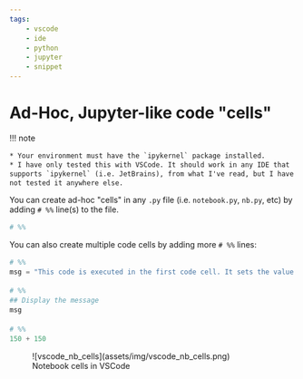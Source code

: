 ```yaml
---
tags:
    - vscode
    - ide
    - python
    - jupyter
    - snippet
---
```


# Ad-Hoc, Jupyter-like code "cells"

!!! note

    * Your environment must have the `ipykernel` package installed.
    * I have only tested this with VSCode. It should work in any IDE that supports `ipykernel` (i.e. JetBrains), from what I've read, but I have not tested it anywhere else.

You can create ad-hoc "cells" in any `.py` file (i.e. `notebook.py`, `nb.py`, etc) by adding `# %%` line(s) to the file.

```python title="Example 'notebook.py' file"
# %%

```

You can also create multiple code cells by adding more `# %%` lines:

```python title="notebook.py" linenums="1"
# %%
msg = "This code is executed in the first code cell. It sets the value of 'msg' to this string."

# %%
## Display the message
msg

# %%
150 + 150
```

<figure markdown="span">
  ![vscode_nb_cells](assets/img/vscode_nb_cells.png)
  <figcaption>Notebook cells in VSCode</figcaption>
</figure>
